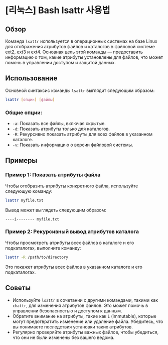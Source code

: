 # [리눅스] Bash lsattr 사용법

## Обзор
Команда `lsattr` используется в операционных системах на базе Linux для отображения атрибутов файлов и каталогов в файловой системе ext2, ext3 и ext4. Основная цель этой команды — предоставить информацию о том, какие атрибуты установлены для файлов, что может помочь в управлении доступом и защитой данных.

## Использование
Основной синтаксис команды `lsattr` выглядит следующим образом:

```bash
lsattr [опции] [файлы]
```

### Общие опции:
- `-a`: Показать все файлы, включая скрытые.
- `-d`: Показать атрибуты только для каталогов.
- `-R`: Рекурсивно показать атрибуты для всех файлов в указанном каталоге.
- `-v`: Показать информацию о версии файловой системы.

## Примеры
### Пример 1: Показать атрибуты файла
Чтобы отобразить атрибуты конкретного файла, используйте следующую команду:

```bash
lsattr myfile.txt
```

Вывод может выглядеть следующим образом:

```
----i-------- myfile.txt
```

### Пример 2: Рекурсивный вывод атрибутов каталога
Чтобы просмотреть атрибуты всех файлов в каталоге и его подкаталогах, выполните команду:

```bash
lsattr -R /path/to/directory
```

Это покажет атрибуты всех файлов в указанном каталоге и его подкаталогах.

## Советы
- Используйте `lsattr` в сочетании с другими командами, такими как `chattr`, для изменения атрибутов файлов. Это может помочь в управлении безопасностью и доступом к данным.
- Обратите внимание на атрибуты, такие как `i` (immutable), которые могут предотвратить изменение или удаление файла. Убедитесь, что вы понимаете последствия установки таких атрибутов.
- Регулярно проверяйте атрибуты важных файлов, чтобы убедиться, что они не были изменены без вашего ведома.